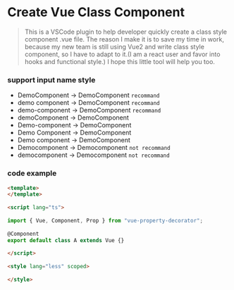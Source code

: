 # Create Vue Class Component

> This is a VSCode plugin to help developer quickly create a class style component .vue file.
> The reason I make it is to save my time in work, because my new team is still using Vue2 and write class style component, so I have to adapt to it.(I am a react user and favor into hooks and functional style.)
> I hope this little tool will help you too.

### support input name style

- DemoComponent -> DemoComponent `recommand`
- demo component -> DemoComponent `recommand`
- demo-component -> DemoComponent `recommand`
- demoComponent -> DemoComponent
- Demo-component -> DemoComponent
- Demo Component -> DemoComponent
- Demo component -> DemoComponent
- Democomponent -> Democomponent `not recommand`
- democomponent -> Democomponent `not recommand`


### code example

```html
<template>
</template>
    
<script lang="ts">
    
import { Vue, Component, Prop } from "vue-property-decorator";
    
@Component
export default class A extends Vue {}
    
</script>
    
<style lang="less" scoped>
    
</style>
```
